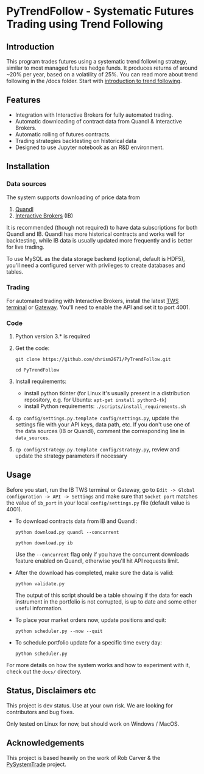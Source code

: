# PyTrendFollow - Systematic Futures Trading using Trend Following

## Introduction

This program trades futures using a systematic trend following strategy, similar to most managed
 futures hedge funds. It produces returns of around ~20% per year, based on a volatility of 25%.
  You can read more about trend following in the /docs folder. Start with [introduction to trend following](https://github.com/chrism2671/PyTrendFollow/blob/master/docs/Introduction%20to%20Trend%20Following.ipynb).
  
## Features
* Integration with Interactive Brokers for fully automated trading.
* Automatic downloading of contract data from Quandl & Interactive Brokers.
* Automatic rolling of futures contracts.
* Trading strategies backtesting on historical data
* Designed to use Jupyter notebook as an R&D environment.

## Installation

### Data sources

The system supports downloading of price data from
 1. [Quandl](https://www.quandl.com/)
 1. [Interactive Brokers](https://www.interactivebrokers.com) (IB)

It is recommended (though not required) to have data subscriptions for both Quandl and IB.
 Quandl has more historical contracts and works well for backtesting,
 while IB data is usually updated more frequently and is better for live trading.

To use MySQL as the data storage backend (optional, default is HDF5), you'll need a configured
 server with privileges to create databases and tables.

### Trading

For automated trading with Interactive Brokers, install the latest
 [TWS terminal](https://www.interactivebrokers.com/en/index.php?f=16040)
   or [Gateway](https://www.interactivebrokers.com/en/index.php?f=16457). You'll need to enable the API and set it to port 4001.

### Code

1. Python version 3.* is required
1. Get the code: 

    `git clone https://github.com/chrism2671/PyTrendFollow.git`
    
    `cd PyTrendFollow`
1. Install requirements:
    * install python tkinter (for Linux it's usually present in a distribution repository, e.g.
      for Ubuntu: `apt-get install python3-tk`)
    * install Python requirements: `./scripts/install_requirements.sh`
1. `cp config/settings.py.template config/settings.py`, update the settings file with your API keys,
 data path, etc. If you don't use one of the data sources (IB or Quandl), comment the corresponding
 line in `data_sources`.
1. `cp config/strategy.py.template config/strategy.py`, review and update the strategy parameters if
 necessary

## Usage

Before you start, run the IB TWS terminal or Gateway, go to `Edit -> Global configuration -> API ->
Settings` and make sure that `Socket port` matches the value of `ib_port` in your local
 `config/settings.py` file (default value is 4001).

* To download contracts data from IB and Quandl:

    `python download.py quandl --concurrent`

    `python download.py ib`

    Use the `--concurrent` flag only if you have the concurrent downloads feature enabled on Quandl,
 otherwise you'll hit API requests limit. 

* After the download has completed, make sure the data is valid:

    `python validate.py`

    The output of this script should be a table showing if the data for each instrument in the
    portfolio is not corrupted, is up to date and some other useful information.

* To place your market orders now, update positions and quit:
    
    `python scheduler.py --now --quit`

* To schedule portfolio update for a specific time every day:
    
    `python scheduler.py`

For more details on how the system works and how to experiment with it, check out the `docs/`
 directory.

## Status, Disclaimers etc

This project is dev status. Use at your own risk. We are looking for contributors and bug fixes.

Only tested on Linux for now, but should work on Windows / MacOS.

## Acknowledgements

This project is based heavily on the work of Rob Carver & the
 [PySystemTrade](https://github.com/robcarver17/pysystemtrade) project.
